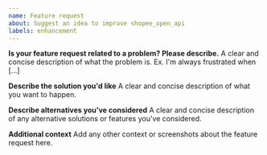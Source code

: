 ```yaml
---
name: Feature request
about: Suggest an idea to improve shopee_open_api
labels: enhancement
---
```


<!--
Welcome to the shopee_open_api issue tracker! Before creating an issue, please read the following:
1. Use the search function before creating a new issue. Duplicates will be closed and directed to the original discussion.
2. When making a feature request, make sure to be as verbose as possible. The better you convey your message, the greater the drive to make it happen.
-->

**Is your feature request related to a problem? Please describe.**
A clear and concise description of what the problem is. Ex. I'm always frustrated when [...]

**Describe the solution you'd like**
A clear and concise description of what you want to happen.

**Describe alternatives you've considered**
A clear and concise description of any alternative solutions or features you've considered.

**Additional context**
Add any other context or screenshots about the feature request here.
